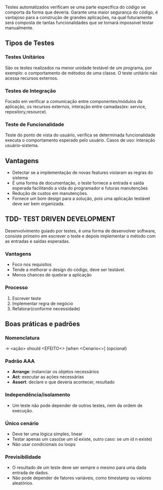 Testes automatizados verificam se uma parte específica do código  se comporta da forma que deveria. 
Garante uma maior segurança do código, é vantajoso para a construção de grandes aplicações, na qual futuramente será composta de tantas funcionalidades que se tornará impossível testar manualmente.
## Tipos de Testes
### Testes Unitários
São os testes realizados na menor unidade testável de um programa, por exemplo: o comportamento de métodos de uma classe. O teste unitário não acessa recursos externos.
### Testes de Integração
Focado em verificar a comunicação entre componentes/módulos da aplicação, os recursos externos, interação entre camadas(ex: service, repository,resource).
### Teste de Funcionalidade
Teste do ponto de vista do usuário, verifica se determinada funcionalidade executa o comportamento esperado pelo usuário. Casos de uso: interação usuário-sistema.
## Vantagens
- Detectar se a implementação de novas features violaram as regras do sistema
- É uma forma de documentação, o teste fornece a entrada e saída esperada facilitando a vida do programador e futuras manutenções
- Redução de custos em manutenções.
- Fornece um bom design para a solução, pois uma aplicação testável deve ser bem organizada.
## TDD- TEST DRIVEN DEVELOPMENT
Desenvolvimento guiado por testes, é uma forma de desenvolver software, consiste primeiro em escrever o teste e depois implementar o método com as entradas e saídas esperadas.
### Vantagens
- Foco nos requisitos
- Tende a melhorar o design do código, deve ser testável.
- Menos chances de quebrar a aplicação
### Processo
1. Escrever teste
2. Implementar regra de negócio
3. Refatorar(conforme necessidade)
## Boas práticas e padrões
### Nomenclatura
-> <ação> should <EFEITO<> [when <Cenario<>] (opcional)
### Padrão AAA
+ **Arrange**: instanciar os objetos necessários
+ **Act**: executar as ações necessárias
+ **Assert**: declare o que deveria acontecer, resultado
### Independência/isolamento
+ Um teste não pode depender de outros testes, nem da ordem de execução.
### Único cenário
+ Deve ter uma lógica simples, linear
+ Testar apenas um caso(se um id existe, outro caso: se um id n existe)
+ Não usar condicionais ou loops
### Previsibilidade
+ O resultado de um teste deve ser sempre o mesmo para uma dada entrada de dados.
+ Não pode depender de fatores variáveis, como timestamp ou valores aleatórios.
